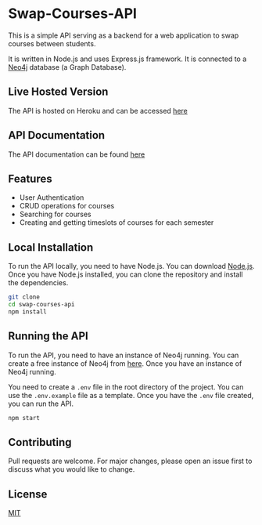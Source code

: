 # Swap-Courses-API

This is a simple API serving as a backend for a web application to swap courses between students.

It is written in Node.js and uses Express.js framework. It is connected to a [Neo4j](https://neo4j.com/) database (a Graph Database).

## Live Hosted Version

The API is hosted on Heroku and can be accessed [here](https://swap-courses-api.herokuapp.com/)

## API Documentation

The API documentation can be found [here](https://swap-courses-api.herokuapp.com/api-docs/)

## Features

-   User Authentication
-   CRUD operations for courses
-   Searching for courses
-   Creating and getting timeslots of courses for each semester

## Local Installation

To run the API locally, you need to have Node.js. You can download [Node.js](https://nodejs.org/en/download/). Once you have Node.js installed, you can clone the repository and install the dependencies.

```bash
git clone
cd swap-courses-api
npm install
```

## Running the API

To run the API, you need to have an instance of Neo4j running. You can create a free instance of Neo4j from [here](https://neo4j.com/developer/neo4j-cloud/). Once you have an instance of Neo4j running.

You need to create a `.env` file in the root directory of the project. You can use the `.env.example` file as a template. Once you have the `.env` file created, you can run the API.

```bash
npm start
```

## Contributing

Pull requests are welcome. For major changes, please open an issue first to discuss what you would like to change.

## License

[MIT](https://choosealicense.com/licenses/mit/)